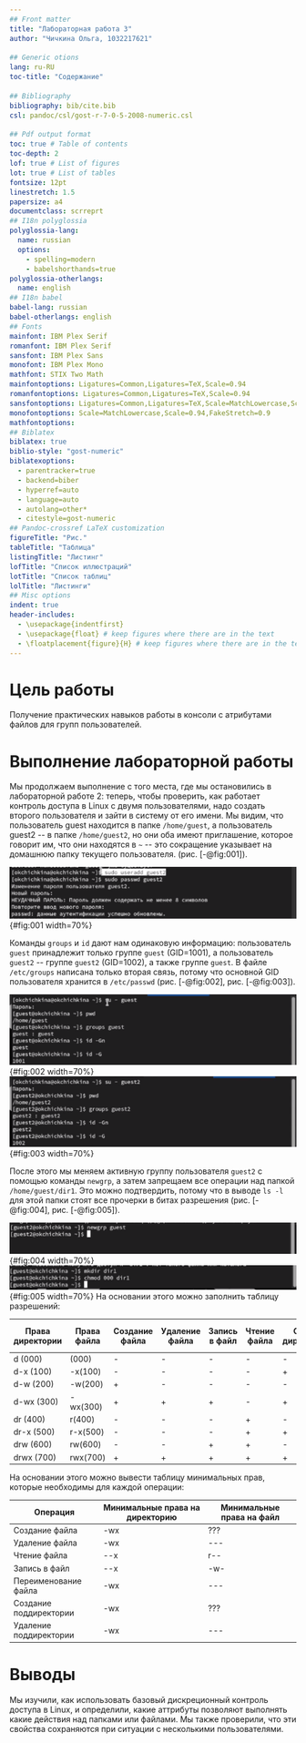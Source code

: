 ```yaml
---
## Front matter
title: "Лабораторная работа 3"
author: "Чичкина Ольга, 1032217621"

## Generic otions
lang: ru-RU
toc-title: "Содержание"

## Bibliography
bibliography: bib/cite.bib
csl: pandoc/csl/gost-r-7-0-5-2008-numeric.csl

## Pdf output format
toc: true # Table of contents
toc-depth: 2
lof: true # List of figures
lot: true # List of tables
fontsize: 12pt
linestretch: 1.5
papersize: a4
documentclass: scrreprt
## I18n polyglossia
polyglossia-lang:
  name: russian
  options:
	- spelling=modern
	- babelshorthands=true
polyglossia-otherlangs:
  name: english
## I18n babel
babel-lang: russian
babel-otherlangs: english
## Fonts
mainfont: IBM Plex Serif
romanfont: IBM Plex Serif
sansfont: IBM Plex Sans
monofont: IBM Plex Mono
mathfont: STIX Two Math
mainfontoptions: Ligatures=Common,Ligatures=TeX,Scale=0.94
romanfontoptions: Ligatures=Common,Ligatures=TeX,Scale=0.94
sansfontoptions: Ligatures=Common,Ligatures=TeX,Scale=MatchLowercase,Scale=0.94
monofontoptions: Scale=MatchLowercase,Scale=0.94,FakeStretch=0.9
mathfontoptions:
## Biblatex
biblatex: true
biblio-style: "gost-numeric"
biblatexoptions:
  - parentracker=true
  - backend=biber
  - hyperref=auto
  - language=auto
  - autolang=other*
  - citestyle=gost-numeric
## Pandoc-crossref LaTeX customization
figureTitle: "Рис."
tableTitle: "Таблица"
listingTitle: "Листинг"
lofTitle: "Список иллюстраций"
lotTitle: "Список таблиц"
lolTitle: "Листинги"
## Misc options
indent: true
header-includes:
  - \usepackage{indentfirst}
  - \usepackage{float} # keep figures where there are in the text
  - \floatplacement{figure}{H} # keep figures where there are in the text
---
```


# Цель работы

Получение практических навыков работы в консоли с атрибутами файлов для групп пользователей.

# Выполнение лабораторной работы

Мы продолжаем выполнение с того места, где мы остановились в лабораторной работе 2:
теперь, чтобы проверить, как работает контроль доступа в Linux с двумя пользователями,
надо создать второго пользователя и зайти в систему от его имени.
Мы видим, что пользователь guest находится в папке `/home/guest`,
а пользователь guest2 -- в папке `/home/guest2`,
но они оба имеют приглашение, которое говорит им, что они находятся в `~` --
это сокращение указывает на домашнюю папку текущего пользователя. (рис. [-@fig:001]).

![useradd](image/1.png){#fig:001 width=70%}

Команды `groups` и `id` дают нам одинаковую информацию:
пользователь `guest` принадлежит только группе `guest` (GID=1001),
а пользователь `guest2` -- группе `guest2` (GID=1002), а также группе `guest`.
В файле `/etc/groups` написана только вторая связь, потому что основной GID пользователя хранится в `/etc/passwd` (рис. [-@fig:002], рис. [-@fig:003]).

![groups](image/2.png){#fig:002 width=70%}
![groups](image/3.png){#fig:003 width=70%}

После этого мы меняем активную группу пользователя `guest2` с помощью команды `newgrp`,
а затем запрещаем все операции над папкой `/home/guest/dir1`. Это можно подтвердить,
потому что в выводе `ls -l` для этой папки стоят все прочерки в битах разрешения (рис. [-@fig:004], рис. [-@fig:005]).

![chmod](image/4.png){#fig:004 width=70%}
![chmod](image/5.png){#fig:005 width=70%}
На основании этого можно заполнить таблицу разрешений:

Права директории | Права файла | Создание файла | Удаление файла | Запись в файл | Чтение файла | Смена директории | Просмотр файлов в директории | Переименование файла | Смена атрибутов файла
---|---|---|---|---|---|---|---|---|---
d (000) | (000)        | - | - | - | - | - | - | - | -
d-x (100) | -x(100)    | - | - | - | - | + | - | - | -
d-w (200) | -w(200)    | + | - | - | - | - | - | - | -
d-wx (300) | -wx(300)  | + | + | + | - | + | - | + | +
dr (400) | r(400)      | - | - | - | + | - | - | - | -
dr-x (500) | r-x(500)  | - | - | - | + | + | + | - | -
drw (600) | rw(600)    | - | - | + | + | - | - | - | -
drwx (700) | rwx(700)  | + | + | + | + | + | + | + | +

На основании этого можно вывести таблицу минимальных прав, которые необходимы для каждой операции:

Операция | Минимальные права на директорию | Минимальные права на файл
---|---|---
Создание файла | -wx | ???
Удаление файла | -wx | ---
Чтение файла | --x | r--
Запись в файл | --x | -w-
Переименование файла | -wx | ---
Создание поддиректории | -wx | ???
Удаление поддиректории | -wx | ---

# Выводы

Мы изучили, как использовать базовый дискреционный контроль доступа в Linux,
и определили, какие аттрибуты позволяют выполнять какие действия над папками или файлами.
Мы также проверили, что эти свойства сохраняются при ситуации с несколькими пользователями.

